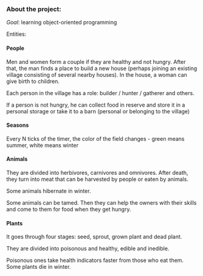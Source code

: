 <h3>About the project: </h3>

_Goal_: learning object-oriented programming


Entities:

 <h4> People</h4>

Men and women form a couple if they are healthy and not hungry. After that, the man finds a place to build a new house (perhaps joining an existing village consisting of several nearby houses). In the house, a woman can give birth to children.

Each person in the village has a role: builder / hunter / gatherer and others.

If a person is not hungry, he can collect food in reserve and store it in a personal storage or take it to a barn (personal or belonging to the village)

<h4> Seasons</h4>

Every N ticks of the timer, the color of the field changes - green means summer, white means winter


<h4> Animals </h4>

They are divided into herbivores, carnivores and omnivores. After death, they turn into meat that can be harvested by people or eaten by animals.

Some animals hibernate in winter.

Some animals can be tamed. Then they can help the owners with their skills and come to them for food when they get hungry.


<h4> Plants </h4>

It goes through four stages: seed, sprout, grown plant and dead plant.

They are divided into poisonous and healthy, edible and inedible.

Poisonous ones take health indicators faster from those who eat them. Some plants die in winter.
